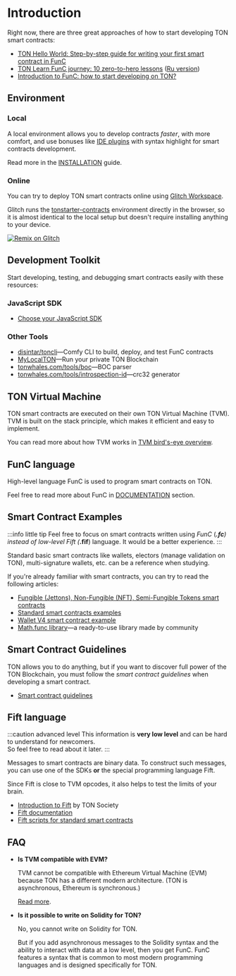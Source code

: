 # Introduction


Right now, there are three great approaches of how to start developing TON smart contracts:
* [TON Hello World: Step-by-step guide for writing your first smart contract in FunC](https://society.ton.org/ton-hello-world-step-by-step-guide-for-writing-your-first-smart-contract-in-func)
* [TON Learn FunC journey: 10 zero-to-hero lessons](https://society.ton.org/func-journey-part-1) ([Ru version](https://github.com/romanovichim/TonFunClessons_ru))
* [Introduction to FunC: how to start developing on TON?](https://dev.to/dvlkv/introduction-in-func-how-to-start-developing-in-ton-50hp)

## Environment

### Local

A local environment allows you to develop contracts _faster_, with more comfort, and use bonuses like [IDE plugins](/develop/smart-contracts/environment/ide-plugins) with syntax highlight for smart contracts development.

Read more in the [INSTALLATION](/develop/smart-contracts/environment/installation) guide.

### Online

You can try to deploy TON smart contracts online using [Glitch Workspace](https://glitch.com/edit/#!/remix/clone-from-repo?&REPO_URL=https%3A%2F%2Fgithub.com%2Fton-defi-org%2Ftonstarter-contracts.git).

Glitch runs the [tonstarter-contracts](https://github.com/ton-defi-org/tonstarter-contracts) environment directly in the browser, so it is almost identical to the local setup but doesn't require installing anything to your device.

[![Remix on Glitch](https://cdn.glitch.com/2703baf2-b643-4da7-ab91-7ee2a2d00b5b%2Fremix-button-v2.svg)](https://glitch.com/edit/#!/remix/clone-from-repo?&REPO_URL=https%3A%2F%2Fgithub.com%2Fton-defi-org%2Ftonstarter-contracts.git)


## Development Toolkit

Start developing, testing, and debugging smart contracts easily with these resources:

### JavaScript SDK

* [Choose your JavaScript SDK](/develop/smart-contracts/sdk/javascript)

### Other Tools

* [disintar/toncli](/develop/smart-contracts/sdk/toncli)—Comfy CLI to build, deploy, and test FunC contracts
* [MyLocalTON](/participate/nodes/local-ton)—Run your private TON Blockchain
* [tonwhales.com/tools/boc](https://tonwhales.com/tools/boc)—BOC parser
* [tonwhales.com/tools/introspection-id](https://tonwhales.com/tools/introspection-id)—crc32 generator

## TON Virtual Machine

TON smart contracts are executed on their own TON Virtual Machine (TVM).  
TVM is built on the stack principle, which makes it efficient and easy to implement.  

You can read more about how TVM works in [TVM bird's-eye overview](/learn/tvm-instructions/tvm_overview).

## FunC language

High-level language FunC is used to program smart contracts on TON.

Feel free to read more about FunC in [DOCUMENTATION](/develop/func/overview.md) section.


## Smart Contract Examples

:::info little tip
Feel free to focus on smart contracts written using _FunC_  (***.fc**) instead of low-level *Fift* (***.fif**) language. It would be a better experience.
:::

Standard basic smart contracts like wallets, electors (manage validation on TON), multi-signature wallets, etc. can be a reference when studying.

If you're already familiar with smart contracts, you can try to read the following articles:

- [Fungible (Jettons), Non-Fungible (NFT), Semi-Fungible Tokens smart contracts](https://github.com/ton-blockchain/token-contract/tree/main)
- [Standard smart contracts examples](https://github.com/ton-blockchain/ton/tree/master/crypto/smartcont)
- [Wallet V4 smart contract example](https://github.com/ton-blockchain/wallet-contract)
- [Math.func library](https://github.com/TonoxDeFi/math.func)—a ready-to-use library made by community

## Smart Contract Guidelines

TON allows you to do anything, but if you want to discover full power of the TON Blockchain, you must follow the _smart contract guidelines_ when developing a smart contract.

* [Smart contract guidelines](/develop/smart-contracts/guidelines)

## Fift language

:::caution advanced level
This information is **very low level** and can be hard to understand for newcomers.  
So feel free to read about it later.
:::

Messages to smart contracts are binary data. To construct such messages, you can use one of the SDKs **or** the special programming language Fift.

Since Fift is close to TVM opcodes, it also helps to test the limits of your brain.

- [Introduction to Fift](http://society.ton.org/introduction-to-fift) by TON Society
- [Fift documentation](https://ton.org/fiftbase.pdf)
- [Fift scripts for standard smart contracts](https://github.com/ton-blockchain/ton/tree/master/crypto/smartcont)


## FAQ

- **Is TVM compatible with EVM?**

   TVM cannot be compatible with Ethereum Virtual Machine (EVM) because TON has a different modern architecture. (TON is asynchronous, Ethereum is synchronous.)

   [Read more](https://telegra.ph/Its-time-to-try-something-new-Asynchronous-smart-contracts-03-25).

- **Is it possible to write on Solidity for TON?**

   No, you cannot write on Solidity for TON. 

   But if you add asynchronous messages to the Solidity syntax and the ability to interact with data at a low level, then you get FunC. FunC features a syntax that is common to most modern programming languages and is designed specifically for TON.
